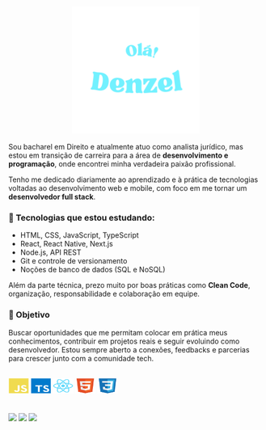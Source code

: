 <p align="center">
  <a><img margin="0" padding="0" width="50%" alt="Olá! Eu sou o Denzel" src="/assets/gh-readme-header.png" /></a>
</p>
<p>
Sou bacharel em Direito e atualmente atuo como analista jurídico, mas estou em transição de carreira para a área de <strong>desenvolvimento e programação</strong>, onde encontrei minha verdadeira paixão profissional.
</p>
<p>
Tenho me dedicado diariamente ao aprendizado e à prática de tecnologias voltadas ao desenvolvimento web e mobile, com foco em me tornar um <strong>desenvolvedor full stack</strong>.
</p>
<h3>🚀 Tecnologias que estou estudando:</h3>
<ul>
  <li>HTML, CSS, JavaScript, TypeScript</li>
  <li>React, React Native, Next.js</li>
  <li>Node.js, API REST</li>
  <li>Git e controle de versionamento</li>
  <li>Noções de banco de dados (SQL e NoSQL)</li>
</ul>
<p>
Além da parte técnica, prezo muito por boas práticas como <strong>Clean Code</strong>, organização, responsabilidade e colaboração em equipe.
</p>
<h3>🎯 Objetivo</h3>
<p>
Buscar oportunidades que me permitam colocar em prática meus conhecimentos, contribuir em projetos reais e seguir evoluindo como desenvolvedor. Estou sempre aberto a conexões, feedbacks e parcerias para crescer junto com a comunidade tech.
</p>

<div style="display: inline_block"><br>
  <img align="center" alt="Js" height="30" width="40" src="https://raw.githubusercontent.com/devicons/devicon/master/icons/javascript/javascript-plain.svg">
  <img align="center" alt="Ts" height="30" width="40" src="https://raw.githubusercontent.com/devicons/devicon/master/icons/typescript/typescript-plain.svg">
  <img align="center" alt="React" height="30" width="40" src="https://raw.githubusercontent.com/devicons/devicon/master/icons/react/react-original.svg">
  <img align="center" alt="HTML" height="30" width="40" src="https://raw.githubusercontent.com/devicons/devicon/master/icons/html5/html5-original.svg">
  <img align="center" alt="CSS" height="30" width="40" src="https://raw.githubusercontent.com/devicons/devicon/master/icons/css3/css3-original.svg">
  <!-- <img align="center" alt="Python" height="30" width="40" src="https://raw.githubusercontent.com/devicons/devicon/master/icons/python/python-original.svg">-->
</div>

  #
 
<div>
  <a href="https://instagram.com/instadenzel" target="_blank"><img src="https://img.shields.io/badge/-Instagram-%23E4405F?style=for-the-badge&logo=instagram&logoColor=white" target="_blank"></a>
  <a href = "mailto:denzel.tognetti@gmail.com"><img src="https://img.shields.io/badge/-Gmail-%23333?style=for-the-badge&logo=gmail&logoColor=white" target="_blank"></a>
  <a href="https://www.linkedin.com/in/denzel-tognetti" target="_blank"><img src="https://img.shields.io/badge/-LinkedIn-%230077B5?style=for-the-badge&logo=linkedin&logoColor=white" target="_blank"></a> 
</div>

